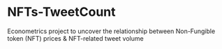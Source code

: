 # NFTs-TweetCount
Econometrics project to uncover the relationship between Non-Fungible token (NFT) prices &amp; NFT-related tweet volume
